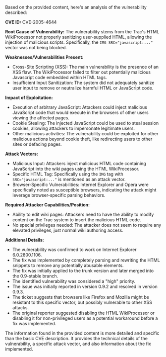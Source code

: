 Based on the provided content, here's an analysis of the vulnerability described:

**CVE ID:** CVE-2005-4644

**Root Cause of Vulnerability:**
The vulnerability stems from the Trac's HTML WikiProcessor not properly sanitizing user-supplied HTML, allowing the injection of malicious scripts. Specifically, the `IMG SRC="javascript:..."` vector was not being blocked.

**Weaknesses/Vulnerabilities Present:**
- Cross-Site Scripting (XSS): The main vulnerability is the presence of an XSS flaw. The WikiProcessor failed to filter out potentially malicious Javascript code embedded within HTML tags.
- Insufficient Input Sanitization: The system did not adequately sanitize user input to remove or neutralize harmful HTML or JavaScript code.

**Impact of Exploitation:**
- Execution of arbitrary JavaScript: Attackers could inject malicious JavaScript code that would execute in the browsers of other users viewing the affected pages.
- Cookie Stealing: The injected JavaScript could be used to steal session cookies, allowing attackers to impersonate legitimate users.
- Other malicious activities: The vulnerability could be exploited for other malicious actions beyond cookie theft, like redirecting users to other sites or defacing pages.

**Attack Vectors:**
- Malicious Input: Attackers inject malicious HTML code containing JavaScript into the wiki pages using the HTML WikiProcessor.
- Specific HTML Tag: Specifically using the `IMG` tag with `SRC="javascript:..."` is mentioned as an attack vector.
- Browser-Specific Vulnerabilities: Internet Explorer and Opera were specifically noted as susceptible browsers, indicating the attack might leverage browser-specific parsing behaviors.

**Required Attacker Capabilities/Position:**
- Ability to edit wiki pages: Attackers need to have the ability to modify content on the Trac system to insert the malicious HTML code.
- No special privileges needed: The attacker does not seem to require any elevated privileges, just normal wiki authoring access.

**Additional Details:**
- The vulnerability was confirmed to work on Internet Explorer 6.0.2800.1106.
- The fix was implemented by completely parsing and rewriting the HTML snippets to remove any potentially abusable elements.
- The fix was initially applied to the trunk version and later merged into the 0.9-stable branch.
- The identified vulnerability was considered a "high" priority.
- The issue was initially reported in version 0.9.2 and resolved in version 0.9.3.
- The ticket suggests that browsers like Firefox and Mozilla might be resistant to this specific vector, but possibly vulnerable to other XSS attacks.
- The original reporter suggested disabling the HTML WikiProcessor or disabling it for non-privileged users as a potential workaround before a fix was implemented.

The information found in the provided content is more detailed and specific than the basic CVE description. It provides the technical details of the vulnerability, a specific attack vector, and also information about the fix implemented.